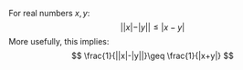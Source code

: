 For real numbers $x, y$:
$$ ||x|-|y||\leq |x-y|
 $$
 More usefully, this implies:
 $$ \frac{1}{||x|-|y||}\geq \frac{1}{|x+y|}
 $$